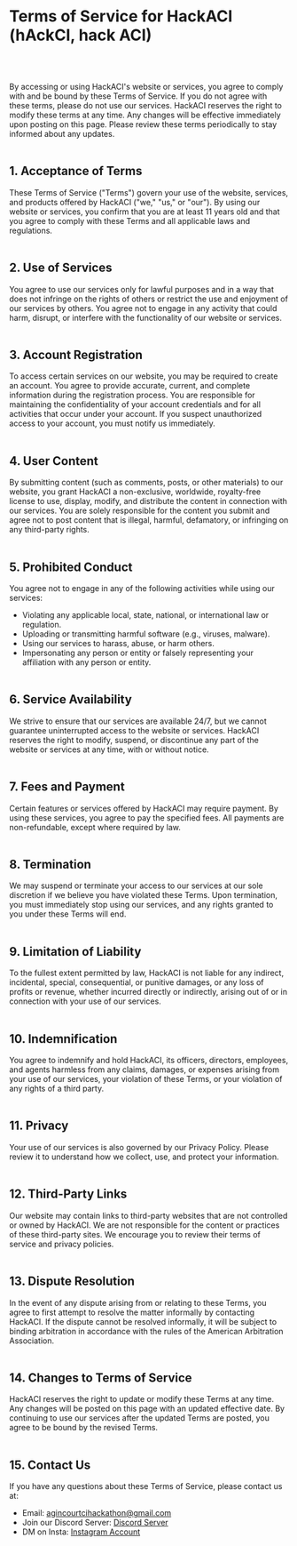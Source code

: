 # Terms of Service for HackACI (hAckCI, hack ACI)

<br><br>

By accessing or using HackACI's website or services, you agree to comply with and be bound by these Terms of Service. If you do not agree with these terms, please do not use our services. HackACI reserves the right to modify these terms at any time. Any changes will be effective immediately upon posting on this page. Please review these terms periodically to stay informed about any updates.<br><br>

## 1. Acceptance of Terms<br>
These Terms of Service ("Terms") govern your use of the website, services, and products offered by HackACI ("we," "us," or "our"). By using our website or services, you confirm that you are at least 11 years old and that you agree to comply with these Terms and all applicable laws and regulations.<br><br>

## 2. Use of Services<br>
You agree to use our services only for lawful purposes and in a way that does not infringe on the rights of others or restrict the use and enjoyment of our services by others. You agree not to engage in any activity that could harm, disrupt, or interfere with the functionality of our website or services.<br><br>

## 3. Account Registration<br>
To access certain services on our website, you may be required to create an account. You agree to provide accurate, current, and complete information during the registration process. You are responsible for maintaining the confidentiality of your account credentials and for all activities that occur under your account. If you suspect unauthorized access to your account, you must notify us immediately.<br><br>

## 4. User Content<br>
By submitting content (such as comments, posts, or other materials) to our website, you grant HackACI a non-exclusive, worldwide, royalty-free license to use, display, modify, and distribute the content in connection with our services. You are solely responsible for the content you submit and agree not to post content that is illegal, harmful, defamatory, or infringing on any third-party rights.<br><br>

## 5. Prohibited Conduct<br>
You agree not to engage in any of the following activities while using our services:<br>
- Violating any applicable local, state, national, or international law or regulation.<br>
- Uploading or transmitting harmful software (e.g., viruses, malware).<br>
- Using our services to harass, abuse, or harm others.<br>
- Impersonating any person or entity or falsely representing your affiliation with any person or entity.<br><br>

## 6. Service Availability<br>
We strive to ensure that our services are available 24/7, but we cannot guarantee uninterrupted access to the website or services. HackACI reserves the right to modify, suspend, or discontinue any part of the website or services at any time, with or without notice.<br><br>

## 7. Fees and Payment<br>
Certain features or services offered by HackACI may require payment. By using these services, you agree to pay the specified fees. All payments are non-refundable, except where required by law.<br><br>

## 8. Termination<br>
We may suspend or terminate your access to our services at our sole discretion if we believe you have violated these Terms. Upon termination, you must immediately stop using our services, and any rights granted to you under these Terms will end.<br><br>

## 9. Limitation of Liability<br>
To the fullest extent permitted by law, HackACI is not liable for any indirect, incidental, special, consequential, or punitive damages, or any loss of profits or revenue, whether incurred directly or indirectly, arising out of or in connection with your use of our services.<br><br>

## 10. Indemnification<br>
You agree to indemnify and hold HackACI, its officers, directors, employees, and agents harmless from any claims, damages, or expenses arising from your use of our services, your violation of these Terms, or your violation of any rights of a third party.<br><br>

## 11. Privacy<br>
Your use of our services is also governed by our Privacy Policy. Please review it to understand how we collect, use, and protect your information.<br><br>

## 12. Third-Party Links<br>
Our website may contain links to third-party websites that are not controlled or owned by HackACI. We are not responsible for the content or practices of these third-party sites. We encourage you to review their terms of service and privacy policies.<br><br>

## 13. Dispute Resolution<br>
In the event of any dispute arising from or relating to these Terms, you agree to first attempt to resolve the matter informally by contacting HackACI. If the dispute cannot be resolved informally, it will be subject to binding arbitration in accordance with the rules of the American Arbitration Association.<br><br>

## 14. Changes to Terms of Service<br>
HackACI reserves the right to update or modify these Terms at any time. Any changes will be posted on this page with an updated effective date. By continuing to use our services after the updated Terms are posted, you agree to be bound by the revised Terms.<br><br>

## 15. Contact Us<br>
If you have any questions about these Terms of Service, please contact us at:<br>
- Email: agincourtcihackathon@gmail.com<br>
- Join our Discord Server: [Discord Server](https://discord.gg/VxeMb8m77Z)<br>
- DM on Insta: [Instagram Account](https://www.instagram.com/hackci_/)


